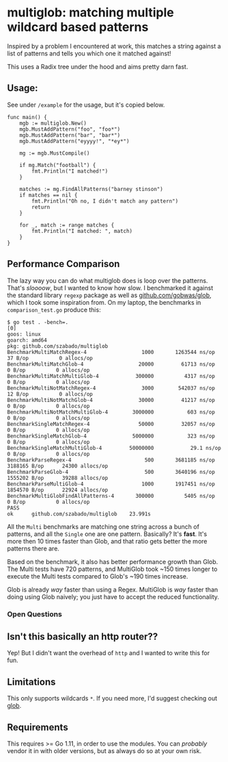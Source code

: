# multiglob: matching multiple wildcard based patterns 

Inspired by a problem I encountered at work, this matches a string against a list of patterns and tells you which
one it matched against!

This uses a Radix tree under the hood and aims pretty darn fast.

## Usage:

See under `/example` for the usage, but it's copied below.

```
func main() {
	mgb := multiglob.New()
	mgb.MustAddPattern("foo", "foo*")
	mgb.MustAddPattern("bar", "bar*")
	mgb.MustAddPattern("eyyyy!", "*ey*")

	mg := mgb.MustCompile()

	if mg.Match("football") {
		fmt.Println("I matched!")
	}

	matches := mg.FindAllPatterns("barney stinson")
	if matches == nil {
		fmt.Println("Oh no, I didn't match any pattern")
		return
	}

	for _, match := range matches {
		fmt.Println("I matched: ", match)
	}
}
```

## Performance Comparison

The lazy way you can do what multiglob does is loop over the patterns. That's _sloooow_, but I wanted
to know how slow. I benchmarked it against the standard library `regexp` package as well as 
[github.com/gobwas/glob](https://github.com/gobwas/glob), which I took some inspiration from.
On my laptop, the benchmarks in `comparison_test.go` produce this:

```
$ go test . -bench=.                                                                                                                                                                                                          [0]
goos: linux
goarch: amd64
pkg: github.com/szabado/multiglob
BenchmarkMultiMatchRegex-4            	    1000	   1263544 ns/op	      37 B/op	       0 allocs/op
BenchmarkMultiMatchGlob-4             	   20000	     61713 ns/op	       0 B/op	       0 allocs/op
BenchmarkMultiMatchMultiGlob-4        	  300000	      4317 ns/op	       0 B/op	       0 allocs/op
BenchmarkMultiNotMatchRegex-4         	    3000	    542037 ns/op	      12 B/op	       0 allocs/op
BenchmarkMultiNotMatchGlob-4          	   30000	     41217 ns/op	       0 B/op	       0 allocs/op
BenchmarkMultiNotMatchMultiGlob-4     	 3000000	       603 ns/op	       0 B/op	       0 allocs/op
BenchmarkSingleMatchRegex-4           	   50000	     32057 ns/op	       0 B/op	       0 allocs/op
BenchmarkSingleMatchGlob-4            	 5000000	       323 ns/op	       0 B/op	       0 allocs/op
BenchmarkSingleMatchMultiGlob-4       	50000000	        29.1 ns/op	       0 B/op	       0 allocs/op
BenchmarkParseRegex-4                 	     500	   3681185 ns/op	 3188165 B/op	   24300 allocs/op
BenchmarkParseGlob-4                  	     500	   3640196 ns/op	 1555202 B/op	   39288 allocs/op
BenchmarkParseMultiGlob-4             	    1000	   1917451 ns/op	 1854570 B/op	   22924 allocs/op
BenchmarkMultiGlobFindAllPatterns-4   	  300000	      5405 ns/op	       0 B/op	       0 allocs/op
PASS
ok  	github.com/szabado/multiglob	23.991s
```

All the `Multi` benchmarks are matching one string across a bunch of patterns, and all the `Single` one are
one pattern. Basically? It's **fast**. It's more then 10 times faster than Glob, and that ratio gets better the
more patterns there are.

Based on the benchmark, it also has better performance growth than Glob.
The Multi tests have 720 patterns, and MultiGlob took ~150 times longer to execute the Multi tests compared to
Glob's ~190 times increase.

Glob is already _way_ faster than using a Regex. MultiGlob is _way_ faster than doing
using Glob naively; you just have to accept the reduced functionality.

### Open Questions


## Isn't this basically an http router??

Yep! But I didn't want the overhead of `http` and I wanted to write this for fun.

## Limitations

This only supports wildcards `*`. If you need more, I'd suggest checking out [glob](https://github.com/gobwas/glob).

## Requirements

This requires >= Go 1.11, in order to use the modules. You can _probably_ vendor it in with older versions,
but as always do so at your own risk.
